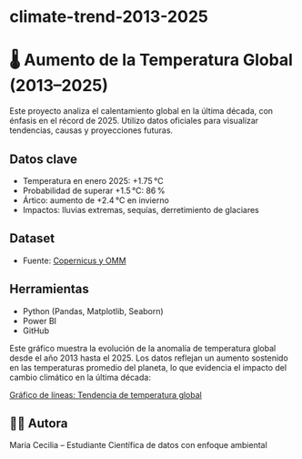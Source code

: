 # climate-trend-2013-2025

# 🌡️ Aumento de la Temperatura Global (2013–2025)

Este proyecto analiza el calentamiento global en la última década, con énfasis en el récord de 2025.
Utilizo datos oficiales para visualizar tendencias, causas y proyecciones futuras.

##  Datos clave
- Temperatura en enero 2025: +1.75 °C
- Probabilidad de superar +1.5 °C: 86 %
- Ártico: aumento de +2.4 °C en invierno
- Impactos: lluvias extremas, sequías, derretimiento de glaciares

##  Dataset
- Fuente: [Copernicus y OMM](https://www.eluniversal.com.mx/mundo/2025-arranca-con-el-enero-mas-calido-registrado-hasta-ahora-temperatura-aumento-175-grados-segun-observatorio-copernicus)

##  Herramientas
- Python (Pandas, Matplotlib, Seaborn)
- Power BI
- GitHub

Este gráfico muestra la evolución de la anomalía de temperatura global desde el año 2013 hasta el 2025. Los datos reflejan un aumento sostenido en las temperaturas promedio del planeta, lo que evidencia el impacto del cambio climático en la última década:

[Gráfico de líneas: Tendencia de temperatura global](grafico-lineas-temperatura.jpg)




## 👩‍💻 Autora
Maria Cecilia – Estudiante Científica de datos con enfoque ambiental
